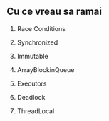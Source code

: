 
## Cu ce vreau sa ramai

1. Race Conditions

2. Synchronized

3. Immutable

4. ArrayBlockinQueue

5. Executors

6. Deadlock

7. ThreadLocal
